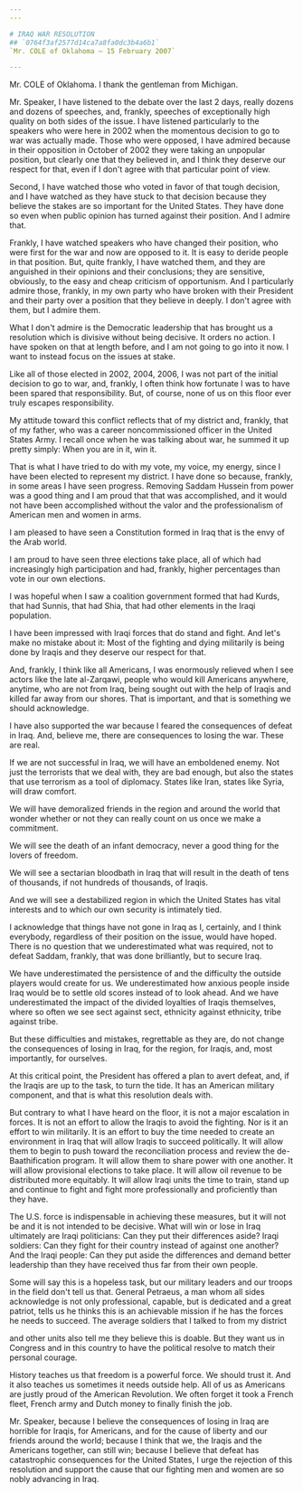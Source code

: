 ```yaml
---
---

# IRAQ WAR RESOLUTION
## `0764f3af2577d14ca7a8fa0dc3b4a6b1`
`Mr. COLE of Oklahoma — 15 February 2007`

---
```



Mr. COLE of Oklahoma. I thank the gentleman from Michigan.

Mr. Speaker, I have listened to the debate over the last 2 days, 
really dozens and dozens of speeches, and, frankly, speeches of 
exceptionally high quality on both sides of the issue. I have listened 
particularly to the speakers who were here in 2002 when the momentous 
decision to go to war was actually made. Those who were opposed, I have 
admired because in their opposition in October of 2002 they were taking 
an unpopular position, but clearly one that they believed in, and I 
think they deserve our respect for that, even if I don't agree with 
that particular point of view.

Second, I have watched those who voted in favor of that tough 
decision, and I have watched as they have stuck to that decision 
because they believe the stakes are so important for the United States. 
They have done so even when public opinion has turned against their 
position. And I admire that.

Frankly, I have watched speakers who have changed their position, who 
were first for the war and now are opposed to it. It is easy to deride 
people in that position. But, quite frankly, I have watched them, and 
they are anguished in their opinions and their conclusions; they are 
sensitive, obviously, to the easy and cheap criticism of opportunism. 
And I particularly admire those, frankly, in my own party who have 
broken with their President and their party over a position that they 
believe in deeply. I don't agree with them, but I admire them.

What I don't admire is the Democratic leadership that has brought us 
a resolution which is divisive without being decisive. It orders no 
action. I have spoken on that at length before, and I am not going to 
go into it now. I want to instead focus on the issues at stake.

Like all of those elected in 2002, 2004, 2006, I was not part of the 
initial decision to go to war, and, frankly, I often think how 
fortunate I was to have been spared that responsibility. But, of 
course, none of us on this floor ever truly escapes responsibility.

My attitude toward this conflict reflects that of my district and, 
frankly, that of my father, who was a career noncommissioned officer in 
the United States Army. I recall once when he was talking about war, he 
summed it up pretty simply: When you are in it, win it.

That is what I have tried to do with my vote, my voice, my energy, 
since I have been elected to represent my district. I have done so 
because, frankly, in some areas I have seen progress. Removing Saddam 
Hussein from power was a good thing and I am proud that that was 
accomplished, and it would not have been accomplished without the valor 
and the professionalism of American men and women in arms.

I am pleased to have seen a Constitution formed in Iraq that is the 
envy of the Arab world.

I am proud to have seen three elections take place, all of which had 
increasingly high participation and had, frankly, higher percentages 
than vote in our own elections.

I was hopeful when I saw a coalition government formed that had 
Kurds, that had Sunnis, that had Shia, that had other elements in the 
Iraqi population.

I have been impressed with Iraqi forces that do stand and fight. And 
let's make no mistake about it: Most of the fighting and dying 
militarily is being done by Iraqis and they deserve our respect for 
that.

And, frankly, I think like all Americans, I was enormously relieved 
when I see actors like the late al-Zarqawi, people who would kill 
Americans anywhere, anytime, who are not from Iraq, being sought out 
with the help of Iraqis and killed far away from our shores. That is 
important, and that is something we should acknowledge.

I have also supported the war because I feared the consequences of 
defeat in Iraq. And, believe me, there are consequences to losing the 
war. These are real.

If we are not successful in Iraq, we will have an emboldened enemy. 
Not just the terrorists that we deal with, they are bad enough, but 
also the states that use terrorism as a tool of diplomacy. States like 
Iran, states like Syria, will draw comfort.

We will have demoralized friends in the region and around the world 
that wonder whether or not they can really count on us once we make a 
commitment.

We will see the death of an infant democracy, never a good thing for 
the lovers of freedom.

We will see a sectarian bloodbath in Iraq that will result in the 
death of tens of thousands, if not hundreds of thousands, of Iraqis.

And we will see a destabilized region in which the United States has 
vital interests and to which our own security is intimately tied.

I acknowledge that things have not gone in Iraq as I, certainly, and 
I think everybody, regardless of their position on the issue, would 
have hoped. There is no question that we underestimated what was 
required, not to defeat Saddam, frankly, that was done brilliantly, but 
to secure Iraq.

We have underestimated the persistence of and the difficulty the 
outside players would create for us. We underestimated how anxious 
people inside Iraq would be to settle old scores instead of to look 
ahead. And we have underestimated the impact of the divided loyalties 
of Iraqis themselves, where so often we see sect against sect, 
ethnicity against ethnicity, tribe against tribe.

But these difficulties and mistakes, regrettable as they are, do not 
change the consequences of losing in Iraq, for the region, for Iraqis, 
and, most importantly, for ourselves.

At this critical point, the President has offered a plan to avert 
defeat, and, if the Iraqis are up to the task, to turn the tide. It has 
an American military component, and that is what this resolution deals 
with.

But contrary to what I have heard on the floor, it is not a major 
escalation in forces. It is not an effort to allow the Iraqis to avoid 
the fighting. Nor is it an effort to win militarily. It is an effort to 
buy the time needed to create an environment in Iraq that will allow 
Iraqis to succeed politically. It will allow them to begin to push 
toward the reconciliation process and review the de-Baathification 
program. It will allow them to share power with one another. It will 
allow provisional elections to take place. It will allow oil revenue to 
be distributed more equitably. It will allow Iraqi units the time to 
train, stand up and continue to fight and fight more professionally and 
proficiently than they have.

The U.S. force is indispensable in achieving these measures, but it 
will not be and it is not intended to be decisive. What will win or 
lose in Iraq ultimately are Iraqi politicians: Can they put their 
differences aside? Iraqi soldiers: Can they fight for their country 
instead of against one another? And the Iraqi people: Can they put 
aside the differences and demand better leadership than they have 
received thus far from their own people.

Some will say this is a hopeless task, but our military leaders and 
our troops in the field don't tell us that. General Petraeus, a man 
whom all sides acknowledge is not only professional, capable, but is 
dedicated and a great patriot, tells us he thinks this is an achievable 
mission if he has the forces he needs to succeed. The average soldiers 
that I talked to from my district


and other units also tell me they believe this is doable. But they want 
us in Congress and in this country to have the political resolve to 
match their personal courage.

History teaches us that freedom is a powerful force. We should trust 
it. And it also teaches us sometimes it needs outside help. All of us 
as Americans are justly proud of the American Revolution. We often 
forget it took a French fleet, French army and Dutch money to finally 
finish the job.

Mr. Speaker, because I believe the consequences of losing in Iraq are 
horrible for Iraqis, for Americans, and for the cause of liberty and 
our friends around the world; because I think that we, the Iraqis and 
the Americans together, can still win; because I believe that defeat 
has catastrophic consequences for the United States, I urge the 
rejection of this resolution and support the cause that our fighting 
men and women are so nobly advancing in Iraq.

